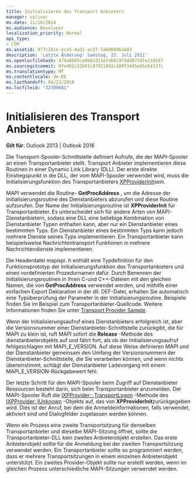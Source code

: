 ```yaml
---
title: Initialisieren des Transport Anbieters
manager: soliver
ms.date: 11/16/2014
ms.audience: Developer
localization_priority: Normal
api_type:
- COM
ms.assetid: 977c18ce-ece5-4ad1-ac97-5a680846ab83
description: 'Letzte Änderung: Samstag, 23. Juli 2011'
ms.openlocfilehash: 474a8085ca8b82d11efd68c9fd4d8719fe239207
ms.sourcegitcommit: 8fe462c32b91c87911942c188f3445e85a54137c
ms.translationtype: MT
ms.contentlocale: de-DE
ms.lasthandoff: 04/23/2019
ms.locfileid: "32309681"
---
```

# <a name="initializing-the-transport-provider"></a>Initialisieren des Transport Anbieters

  
  
**Gilt für**: Outlook 2013 | Outlook 2016 
  
Die Transport-Spooler-Schnittstelle definiert Aufrufe, die der MAPI-Spooler an einen Transportanbieter stellt. Transport Anbieter implementieren diese Routinen in einer Dynamic Link Library (DLL). Der erste direkte Einstiegspunkt in die DLL, der vom MAPI-Spooler verwendet wird, muss die Initialisierungsfunktion des Transportanbieters [XPProviderInit](xpproviderinit.md)sein.
  
MAPI verwendet die Routine- **GetProcAddress** , um die Adresse der Initialisierungsroutine des Dienstanbieters abzurufen und diese Routine aufzurufen. Der Name der Initialisierungsroutine ist **XPProviderInit** für Transportanbieter. Es unterscheidet sich für andere Arten von MAPI-Dienstanbietern, sodass eine DLL eine beliebige Kombination von Dienstanbieter Typen enthalten kann, aber nur ein Dienstanbieter eines bestimmten Typs. Ein Dienstanbieter eines bestimmten Typs kann jedoch mehrere Dienste seines Typs implementieren. Ein Transportanbieter kann beispielsweise Nachrichtentransport Funktionen in mehrere Nachrichtendienste implementieren. 
  
Die Headerdatei mapispi. h enthält eine Typdefinition für den Funktionsprototyp der Initialisierungsfunktion des Transportanbieters und einen vordefinierten Prozedurnamen dafür. Durch Benennen der Initialisierungsroutinen in Ihren C-und C++-Dateien mit den gleichen Namen, die von **GetProcAddress** verwendet werden, und mithilfe einer einfachen Export Deklaration in der dll. DEF-Datei, erhalten Sie automatisch eine Typüberprüfung der Parameter in der Initialisierungsroutine. Beispiele finden Sie im Beispiel zum Transportanbieter-Quellcode. Weitere Informationen finden Sie unter [Transport Provider Sample](transport-provider-sample.md).
  
Wenn der Initialisierungsaufruf eines Dienstanbieters erfolgreich ist, aber die Versionsnummer einer Dienstanbieter-Schnittstelle zurückgibt, die für MAPI zu klein ist, ruft MAPI sofort die **Release** -Methode des dienstanbieterobjekts auf und fährt fort, als ob der Initialisierungsaufruf fehlgeschlagen mit MAPI_E_VERSION. Auf diese Weise definieren MAPI und der Dienstanbieter gemeinsam den Umfang der Versionsnummern der Dienstanbieter-Schnittstelle, die Sie verarbeiten können, und wenn nichts übereinstimmt, schlägt der Dienstanbieter Ladevorgang mit einem MAPI_E_VERSION-Rückgabewert fehl. 
  
Der letzte Schritt für den MAPI-Spooler beim Zugriff auf Dienstanbieter Ressourcen besteht darin, sich beim Transportanbieter anzumelden. Der MAPI-Spooler Ruft die [IXPProvider:: TransportLogon](ixpprovider-transportlogon.md) -Methode des [IXPProvider: IUnknown](ixpprovideriunknown.md) -Objekts auf, das von **XPProviderInit**zurückgegeben wird. Dies ist der Anruf, bei dem die Anmeldeinformationen, falls verwendet, aktiviert sind und Dialogfelder zugelassen werden können.
  
Wenn ein Prozess eine zweite Transportsitzung für denselben Transportanbieter und dieselbe MAPI-Sitzung öffnet, sollte die Transportanbieter-DLL kein zweites Anbieterobjekt erstellen. Das erste Anbieterobjekt sollte für die Anmeldung bei der zweiten Transportsitzung verwendet werden. Ein Transportanbieter sollte so programmiert werden, dass er mehrere Transportsitzungen in einem einzelnen Anbieterobjekt unterstützt. Ein zweites Provider-Objekt sollte nur erstellt werden, wenn im gleichen Prozess unterschiedliche MAPI-Sitzungen verwendet werden.
  

